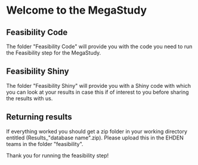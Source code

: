 # Welcome to the MegaStudy

## Feasibility Code

The folder "Feasibility Code" will provide you with the code you need to run the Feasibility step for the MegaStudy.


## Feasibility Shiny

The folder "Feasibility Shiny" will provide you with a Shiny code with which you can look at your results in case this if of interest to you before sharing the results with us.


## Returning results

If everything worked you should get a zip folder in your working directory entitled (Results_"database name".zip).
Please upload this in the EHDEN teams in the folder "feasibility".

Thank you for running the feasibility step!
